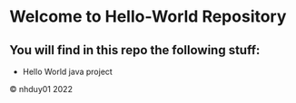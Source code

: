 # Welcome to Hello-World Repository
## You will find in this repo the following stuff:

* Hello World java project

 © nhduy01 2022